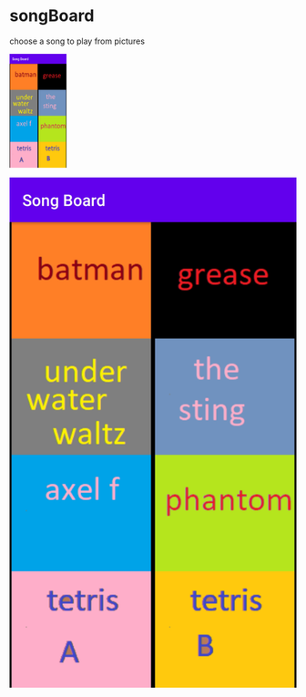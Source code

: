 # songBoard
choose a song to play from pictures


<img src="https://github.com/adventitious/songBoard/blob/master/screenshots/Screenshot_1.jpg" alt="alt text" width="100" height="200">



![Alt text](https://github.com/adventitious/songBoard/blob/master/screenshots/Screenshot_1.jpg )
 
